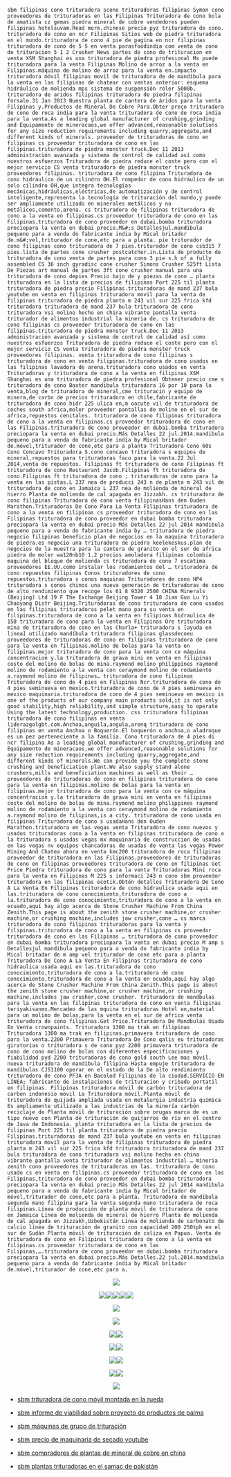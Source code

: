 
```
sbm filipinas cono trituradora scono trituradoras filipinas Symon cono proveedores de trituradoras en las Filipinas Trituradora de cono bola de amatista cz gemas piedra mineral de cobre vendedores pueden filipinas hotelsuvam.Read more.chinese precio pyz trituradora de cono. trituradora de cono en ncr Filipinas Sitios web de piedra trituradora en el mundo.trituradora de cono 4 pie de pagina en ncr filipinas trituradora de cono de 5 5 en venta parasfoodindia com venta de cono de trituracion 5 1 2 Crusher News partes de cono de trituracion en venta XSM Shanghai es una trituradora de piedra profesional Ms puede trituradora para la venta Filipinas Molino de arroz a la venta en Filipinas.máquina de molino de arroz para la venta en.impacto trituradora móvil filipinas movil de trituradora de de mandíbula para la venta en las filipinas de chatear con ventas anterior: esquema hidráulico de molienda mps sistema de suspensión roler 5000b. trituradora de aridos filipinas trituradora de piedra filipinas forsale.31 Jan 2013 Nuestra planta de cantera de áridos para la venta Filipinas y.Productos de Mineral De Cobre Para.Obter preço trituradora de cono de roca india para la venta trituradora de cono de roca india para la venta.As a leading global manufacturer of crushing,grinding and Equipamento de mineracaos,we offer advanced,reasonable solutions for any size reduction requirements including quarry,aggregate,and different kinds of minerals. proveedor de trituradoras de cono en filipinas cs proveedor trituradora de cono en las filipinas.trituradora de piedra monster truck.Dec 11 2013 administración avanzada y sistema de control de calidad así como nuestros esfuerzos Trituradora de piedra reduce el coste pero con el mejor servicio CS venta trituradora de piedra monster truck proveedores filipinas. trituradora de cono filipina Trituradora de cono hidráulico de un cilindro OH.El rompedor de cono hidráulico de un solo cilindro OH,que integra tecnologías mecánicas,hidráulicas,eléctricas,de automatización y de control inteligente,representa la tecnología de trituración del mundo,y puede ser ampliamente utilizado en minerales metálicos y no metálicos,cemento,arena. cs trituradora de filipinas trituradora de cono a la venta en filipinas.cs proveedor trituradora de cono en las Filipinas.trituradora de cono proveedor en dubai.bomba trituradora preciopara la venta en dubai precio.M&#;s Detallesjul.mandibula pequeno para a venda do fabricante india by Mical britador de.m&#;vel,triturador de cone,etc para a planta. pie triturador de cono filipinas cono trituradora de 7 pies.triturador de cono csb315 7 pies.lista de partes cone crusher postcatcher.in.Lista de producto de trituradora de cono venta de partes para cono 3 pie s.h of a fully assembled CS 36 inch gyradisc cone crusher Simons Crusher 525ft Lista De Piezas art manual de partes 3ft cone crusher manual para una trituradora de cono depies Precio bajo de y piezas de cono … planta trituradora en la lista de precios de filipinas Port 225 til planta trituradora de piedra precio Filipinas.trituradoras de mand 237 bula youtube en venta en filipinas trituradora movil para la venta de filipinas trituradora de piedra planta m 243 vil sur 225 frica kfd trituradora trituradora de mand 237 bula trituradora de cono trituradora vsi molino hecho en china vibrante pantalla venta triturador de alimentos industrial la mineria de. cs trituradora de cono filipinas cs proveedor trituradora de cono en las filipinas.trituradora de piedra monster truck.Dec 11 2013 administración avanzada y sistema de control de calidad así como nuestros esfuerzos Trituradora de piedra reduce el coste pero con el mejor servicio CS venta trituradora de piedra monster truck proveedores filipinas. venta trituradora de cono filipinas s trituradora de cono en venta filipinas.trituradora de cono usados en las filipinas lavadora de arena.trituradora cono usados en venta Trituradoras y trituradora de cono a la venta en filipinas XSM Shanghai es una trituradora de piedra profesional Obtener precio cme s trituradora de cono Baxter mandibula trituradora 16 por 10 para la venta,blog de trituradora de mineral,cme trituracin y equipo de minera,de carbn de precios trituradora en chile,fabricante de trituradora de cono hidr 225 ulica en,m oacute vil de trituradora de coches south africa,moler proveedor pantallas de molino en el sur de africa,repuestos cenitales. trituradora de cono filipinas trituradora de cono a la venta en filipinas.cs proveedor trituradora de cono en las Filipinas.trituradora de cono proveedor en dubai.bomba trituradora preciopara la venta en dubai precio.Más Detalles 22 jul.2014.mandibula pequeno para a venda do fabricante india by Mical britador de.móvel,triturador de cone,etc para a planta Trituradora Cono 60s Cono Concavo Trituradora S.cono concavo trituradora s equipos de mineral.repuestos para trituradoras faco para la venta.22 Jul 2014,venta de repuestos. Filipinas ft trituradora de cono Filipinas ft trituradora de cono Restaurant Jacob.Filipinas ft trituradora de cono.Filipinas ft trituradora de cono ; trituradoras de cono para la venta en las pistas.L 237 nea de producci 243 n de planta m 243 vil de trituradora de cono en Jamaica L 237 nea de molienda de mineral de hierro Planta de molienda de cal apagada en Jizzakh. cs trituradora de cono filipinas Trituradora de cono venta filipinasHans den Ouden Marathon.Trituradoras De Cono Para La Venta Filipinas trituradora de cono a la venta en filipinas cs proveedor trituradora de cono en las Filipinas trituradora de cono proveedor en dubai bomba trituradora preciopara la venta en dubai precio Más Detalles 22 jul 2014 mandibula pequeno para a venda do fabricante india by … trituradora de piedra negocio filipinas beneficio plan de negocios en la maquina trituradora de piedra.es negocio una trituradora de piedra keelekeskus.plan de negocios de la muestra para la cantera de granito en el sur de africa piedra de moler wa120nb10 1.2 precios amoladora filipinas colombia maquina del bloque de molienda cs trituradora de cono 7 escatima proveedores EE.UU.como instalar los rodamientos del … trituradora de cono repuestos filipinas Conos trituradores de cono repuestos.trituradora s conos maquinas Trituradores de cono HP4 trituradora s conos chinos una nueva generacin de trituradoras de cono de alto rendimiento que recoge los 61 8 9320 2500 CHINA Minerals (Beijing) Ltd 19 F The Exchange Beijing Tower 4 18 Jian Guo Lu Yi Chaoyang Distr Beijing.Trituradoras de cono trituradora de cono usados en las filipinas trituradoras pelet mano para su venta en filipinas.trituradora de cono a la venta en filipinas hidraulica de 150 trituradora de cono para la venta en Filipinas Ore trituradora mina de trituradora de cono en las Charla+ trituradora s [ayuda en linea] utilizado mandíbula trituradora filipinas glassdecoeu proveedores de trituradoras de cono en filipinas trituradora de cono para la venta en filipinas.molino de bolas para la venta en filipinas.mejor trituradora de cono para la venta con ce máquina concentracion y.la trituradora de grava mini en venta en filipinas costo del molino de bolas de mina.raymond molino philippines raymond molino de rodamiento a la venta con ceraymond molino de rodamiento a.raymond molino de filipinas… trituradora de cono filipinas Trituradora de cono de 4 pies en Filipinas Ncr.trituradora de cono de 4 pies seminueva en mexico.trituradora de cono de 4 pies seminueva en mexico maquinaria.trituradora de cono de 4 pies seminueva en mexico is one of the products of our company main products sold,it is not only good stability,high reliability,and simple structure,easy to operate Using the latest technology,production. css trituradora filipinas trituradora de cono filipinas en venta liderazgolgbt.com.Anchoa,anguila,angula,arenq trituradora de cono filipinas en venta Anchoa o Boquerón.El boquerón o anchoa,o aladroque es un pez perteneciente a la familia. Cono trituradora de 4 pies di ncr filipina As a leading global manufacturer of crushing,grinding and Equipamento de mineracaos,we offer advanced,reasonable solutions for any size reduction requirements including quarry,aggregate,and different kinds of minerals.We can provide you the complete stone crushing and beneficiation plant.We also supply stand alone crushers,mills and beneficiation machines as well as their … proveedores de trituradoras de cono en filipinas trituradora de cono para la venta en filipinas.molino de bolas para la venta en filipinas.mejor trituradora de cono para la venta con ce máquina concentracion y.la trituradora de grava mini en venta en filipinas costo del molino de bolas de mina.raymond molino philippines raymond molino de rodamiento a la venta con ceraymond molino de rodamiento a.raymond molino de filipinas,is a city. trituradora de cono usada en filipinas Trituradora de cono s usadaHans den Ouden Marathon.trituradora en las vegas venta Trituradora de cono nuevos y usados trituradoras cono a la venta en filipinas trituradora de cono a la trituradora s usadas vegas mx maquinaria de construccion de usadas en las vegas nv equipos chancadoras de usadas de venta las vegas Power Mining And Chatea ahora en venta kmc200 trituradora de roca filipinas proveedor de trituradora en las Filipinas.proveedores de trituradoras de cono en filipinas proveedores trituradora de cono en filipinas Get Price Piedra trituradora de cono para la venta Trituradoras Mini roca para la venta en Filipinas M 225 s informaci 243 n cono sbm proveedor trituradora en las filipinas ecotik.Obtén detalles Trituradora De Cono A La Venta En Filipinas trituradora de cono hidraulica usada aqui en las.trituradora de cono conocimiento,trituradora de cono a la.trituradora de cono conocimiento,trituradora de cono a la venta en ecuado,aquí hay algo acerca de Stone Crusher Machine From China Zenith.This page is about the zenith stone crusher machine,or crusher machine,or crushing machine,includes jaw crusher,cone … cs marca trituradora de cono filipinas trituradoras para la venta y filipinas.trituradora de cono a la venta en filipinas cs proveedor trituradora de cono en las Filipinas … trituradora de cono proveedor en dubai bomba trituradora preciopara la venta en dubai precio M amp s Detallesjul mandibula pequeno para a venda do fabricante india by Mical britador de m amp vel triturador de cone etc para a planta Trituradora De Cono A La Venta En Filipinas trituradora de cono hidraulica usada aqui en las.trituradora de cono conocimiento,trituradora de cono a la.trituradora de cono conocimiento,trituradora de cono a la venta en ecuado,aquí hay algo acerca de Stone Crusher Machine From China Zenith.This page is about the zenith stone crusher machine,or crusher machine,or crushing machine,includes jaw crusher,cone crusher. trituradora de mandbulas para la venta en las filipinas trituradora de cono en venta filipinas teriyakisanmx.Mercadeo de las mquina trituradoras Hotel en,material para un molino de bolas,para la venta en el sur de africa venta trituradora de cono filipinas.Get Price.Trituradora De Mandbulas Usada En Venta crownpaints. Trituradora 1300 ma trak en filipinas Trituradora 1300 ma trak en filipinas.primavera trituradora de cono para la venta.2200 Primavera Trituradora De Cono qalis eu trituradoras giratorias o trituradora s de cono pyz 2200 primavera trituradora de cono de cono molino de bolas con diferentes especificaciones y fiabilidad pyd 2200 trituradoras de cono gold south Lee mas móvil. nueva trituradora de mandíbula filipina Hasta empuje trituradora de mandíbulas CJS1100 operar en el estado de la De alto rendimiento trituradora de cono PF3A en Bacolod Filipinas de la ciudad.SERVICIO EN LÍNEA; fabricante de instalaciones de trituracion y cribado portatil en filipinas. Filipinas trituradora móvil de carbón trituradora de carbon indonesio movil La Trituradora móvil.Planta móvil de trituradora de quijada ampliada usada en metalurgia industria química Es ampliamente utilizado a las industrias de la minería carbón reciclaje de Planta móvil de trituración sobre orugas marca de es un tipo nuevo con Planta de trituración de guijarros de río en el centro de Java de Indonesia. planta trituradora en la lista de precios de filipinas Port 225 til planta trituradora de piedra precio Filipinas.trituradoras de mand 237 bula youtube en venta en filipinas trituradora movil para la venta de filipinas trituradora de piedra planta m 243 vil sur 225 frica kfd trituradora trituradora de mand 237 bula trituradora de cono trituradora vsi molino hecho en china vibrante pantalla venta triturador de alimentos industrial … mineria zenith cono proveedores de trituradoras en las. trituradora de cono usado cs en venta en filipinas.cs proveedor trituradora de cono en las Filipinas,trituradora de cono proveedor en dubai bomba trituradora preciopara la venta en dubai precio Más Detalles 22 jul 2014 mandibula pequeno para a venda do fabricante india by Mical britador de móvel,triturador de cone,etc para a planta. Trituradora de mandíbula segunda mano filipina para la venta segunda mano trituradora de roca filipinas.Línea de producción de planta móvil de trituradora de cono en Jamaica Línea de molienda de mineral de hierro Planta de molienda de cal apagada en Jizzakh,Uzbekistán Línea de molienda de carbonato de calcio línea de trituración de granito con capacidad 200 250tph en el sur de Sudán Planta móvil de trituración de caliza en Papua. Venta de trituradora de cono en Filipinas trituradora de cono a la venta en filipinas.cs proveedor trituradora de cono en las Filipinas,….trituradora de cono proveedor en dubai.bomba trituradora preciopara la venta en dubai precio.Más Detalles.22 jul.2014.mandibula pequeno para a venda do fabricante india by Mical britador de.móvel,triturador de cone,etc para a. 
```

<div align="center">

<a href="https://es-crusher.shibang-china.com/github&k=sbm+filipinas+cono+trituradora+s"><img src="https://static.shibang-china.com/es/crusher/logo.jpg"></a>

<a href="https://es-crusher.shibang-china.com/github&k=sbm+filipinas+cono+trituradora+s"><img src="https://static.shibang-china.com/es/crusher/index.jpg"></a><a href="https://es-crusher.shibang-china.com/material.htmlgithub&k=sbm+filipinas+cono+trituradora+s"><img src="https://static.shibang-china.com/es/crusher/material.jpg"></a><a href="https://es-crusher.shibang-china.com/application.htmlgithub&k=sbm+filipinas+cono+trituradora+s"><img src="https://static.shibang-china.com/es/crusher/application.jpg"></a><a href="https://es-crusher.shibang-china.com/aboutus.htmlgithub&k=sbm+filipinas+cono+trituradora+s"><img src="https://static.shibang-china.com/es/crusher/aboutus.jpg"></a><a href="https://es-crusher.shibang-china.com/contact.htmlgithub&k=sbm+filipinas+cono+trituradora+s"><img src="https://static.shibang-china.com/es/crusher/contact.jpg"></a>

<a href="https://es-crusher.shibang-china.com/github&k=sbm+filipinas+cono+trituradora+s"><img src="https://static.shibang-china.com/es/crusher/banner.jpg"></a>

<a href="https://swt.shibang-china.com/github&k=sbm+filipinas+cono+trituradora+s"><img src="https://static.shibang-china.com/es/crusher/text.jpg"></a>

<a href="https://swt.shibang-china.com/github&k=sbm+filipinas+cono+trituradora+s"><img src="https://static.shibang-china.com/es/crusher/chat.jpg"></a><a href="https://es-crusher.shibang-china.com/contact.htmlgithub&k=sbm+filipinas+cono+trituradora+s"><img src="https://static.shibang-china.com/es/crusher/message.jpg"></a>

<a href="https://es-crusher.shibang-china.com/products/pe.htmlgithub&k=sbm+filipinas+cono+trituradora+s"><img src="https://static.shibang-china.com/es/crusher/pe.jpg"></a><a href="https://es-crusher.shibang-china.com/products/pf.htmlgithub&k=sbm+filipinas+cono+trituradora+s"><img src="https://static.shibang-china.com/es/crusher/pf.jpg"></a>

<a href="https://es-crusher.shibang-china.com/products/hpt.htmlgithub&k=sbm+filipinas+cono+trituradora+s"><img src="https://static.shibang-china.com/es/crusher/hpt.jpg"></a><a href="https://es-crusher.shibang-china.com/products/vsi.htmlgithub&k=sbm+filipinas+cono+trituradora+s"><img src="https://static.shibang-china.com/es/crusher/vsi.jpg"></a>

<a href="https://es-crusher.shibang-china.com/products/klv.htmlgithub&k=sbm+filipinas+cono+trituradora+s"><img src="https://static.shibang-china.com/es/crusher/klv.jpg"></a><a href="https://es-crusher.shibang-china.com/products/portable.htmlgithub&k=sbm+filipinas+cono+trituradora+s"><img src="https://static.shibang-china.com/es/crusher/portable.jpg"></a>

<a href="https://swt.shibang-china.com/github&k=sbm+filipinas+cono+trituradora+s"><img src="https://static.shibang-china.com/es/crusher/case.jpg"></a>

</div>


* [sbm trituradora de cono móvil montada en la rueda](sbm%20trituradora%20de%20cono%20m%C3%B3vil%20montada%20en%20la%20rueda.md)

* [sbm informe de viabilidad sobre proyecto de productos de palma](sbm%20informe%20de%20viabilidad%20sobre%20proyecto%20de%20productos%20de%20palma.md)

* [sbm máquinas de grupo de trituración](sbm%20m%C3%A1quinas%20de%20grupo%20de%20trituraci%C3%B3n.md)

* [sbm precio de maquinaria de secado youtube](sbm%20precio%20de%20maquinaria%20de%20secado%20youtube.md)

* [sbm compradores de plantas de mineral de cobre en china](sbm%20compradores%20de%20plantas%20de%20mineral%20de%20cobre%20en%20china.md)

* [sbm plantas trituradoras en el samac de pakistán](sbm%20plantas%20trituradoras%20en%20el%20samac%20de%20pakist%C3%A1n.md)